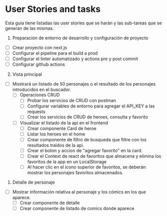 # User Stories and tasks

Esta guia tiene listadas las user stories que se harán y las sub-tareas que se generan de las mismas.


1. Preparación de entorno de desarrollo y configuración de proyecto
  - [ ] Crear proyecto con next.js
  - [ ] Configurar el pipeline para el build a prod
  - [ ] Configurar el linter automatizado y actions pre y post commit
  - [ ] Configurar github actions
2. Vista principal 
- [ ] Mostrará un listado de 50 personajes o el resultado de los personajes introducidos en el buscador.
   -  [ ] Operaciones CRUD
      -  [ ]  Probar los servicios de CRUD con postman 
      -  [ ] Configurar variables de entorno para agregar el API_KEY a las requests
      -  [ ] Crear los servicios de CRUD de heroes, consulta y favorito 
   -  [ ] Visualizar el listado de la api en el frontend
      -  [ ] Crear componente Card de heroe 
      -  [ ] Listar los heroes en el home
      -  [ ] Crear componente de filtro de busqueda que filtre con los resultados traidos de la api.
      -  [ ] Crear el boton y accion de "agregar favorito" en la card.
      -  [ ] Crear el Context de react de favoritos que almacena y elimina los favoritos de la app en un LocalStorage
      -  [ ] Al hacer clic en el icono superior de favoritos, se deberán mostrar los personajes favoritos almacenados. 
1. Detalle de personaje 
- [ ]  Mostrar información relativa al personaje y los cómics en los que aparece.
   -  [ ] Crear componente  de detalle
   -  [ ] Crear componente de listado de comics donde aparece
